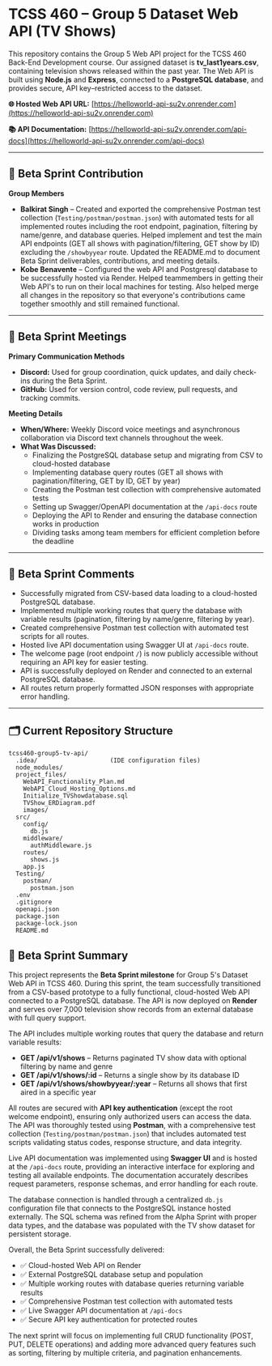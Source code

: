 # TCSS 460 – Group 5 Dataset Web API (TV Shows)

This repository contains the Group 5 Web API project for the TCSS 460 Back-End Development course.
Our assigned dataset is **tv_last1years.csv**, containing television shows released within the past year.
The Web API is built using **Node.js** and **Express**, connected to a **PostgreSQL database**, and provides secure, API key–restricted access to the dataset.

**🌐 Hosted Web API URL:** [https://helloworld-api-su2v.onrender.com](https://helloworld-api-su2v.onrender.com)

**📚 API Documentation:** [https://helloworld-api-su2v.onrender.com/api-docs](https://helloworld-api-su2v.onrender.com/api-docs)

---

## 🚀 Beta Sprint Contribution

**Group Members**

- **Balkirat Singh** – Created and exported the comprehensive Postman test collection (`Testing/postman/postman.json`) with automated tests for all implemented routes including the root endpoint, pagination, filtering by name/genre, and database queries. Helped implement and test the main API endpoints (GET all shows with pagination/filtering, GET show by ID) excluding the `/showbyyear` route. Updated the README.md to document Beta Sprint deliverables, contributions, and meeting details.
- **Kobe Benavente** – Configured the web API and Postgresql database to be successfully hosted via Render. Helped teammembers in getting their Web API's to run on their local machines for testing. Also helped merge all changes in the repository so that everyone's contributions came together smoothly and still remained functional. 

---

## 💬 Beta Sprint Meetings

**Primary Communication Methods**

- **Discord:** Used for group coordination, quick updates, and daily check-ins during the Beta Sprint.
- **GitHub:** Used for version control, code review, pull requests, and tracking commits.

**Meeting Details**

- **When/Where:** Weekly Discord voice meetings and asynchronous collaboration via Discord text channels throughout the week.
- **What Was Discussed:**
  - Finalizing the PostgreSQL database setup and migrating from CSV to cloud-hosted database
  - Implementing database query routes (GET all shows with pagination/filtering, GET by ID, GET by year)
  - Creating the Postman test collection with comprehensive automated tests
  - Setting up Swagger/OpenAPI documentation at the `/api-docs` route
  - Deploying the API to Render and ensuring the database connection works in production
  - Dividing tasks among team members for efficient completion before the deadline

---

## 🧠 Beta Sprint Comments

- Successfully migrated from CSV-based data loading to a cloud-hosted PostgreSQL database.
- Implemented multiple working routes that query the database with variable results (pagination, filtering by name/genre, filtering by year).
- Created comprehensive Postman test collection with automated test scripts for all routes.
- Hosted live API documentation using Swagger UI at `/api-docs` route.
- The welcome page (root endpoint `/`) is now publicly accessible without requiring an API key for easier testing.
- API is successfully deployed on Render and connected to an external PostgreSQL database.
- All routes return properly formatted JSON responses with appropriate error handling.

---

## 🗂️ Current Repository Structure

```
tcss460-group5-tv-api/
  .idea/                    (IDE configuration files)
  node_modules/
  project_files/
    WebAPI_Functionality_Plan.md
    WebAPI_Cloud_Hosting_Options.md
    Initialize_TVShowdatabase.sql
    TVShow_ERDiagram.pdf
    images/
  src/
    config/
      db.js
    middleware/
      authMiddleware.js
    routes/
      shows.js
    app.js
  Testing/
    postman/
      postman.json
  .env
  .gitignore
  openapi.json
  package.json
  package-lock.json
  README.md
```

## 🧩 Beta Sprint Summary

This project represents the **Beta Sprint milestone** for Group 5's Dataset Web API in TCSS 460.
During this sprint, the team successfully transitioned from a CSV-based prototype to a fully functional, cloud-hosted Web API connected to a PostgreSQL database. The API is now deployed on **Render** and serves over 7,000 television show records from an external database with full query support.

The API includes multiple working routes that query the database and return variable results:
- **GET /api/v1/shows** – Returns paginated TV show data with optional filtering by name and genre
- **GET /api/v1/shows/:id** – Returns a single show by its database ID
- **GET /api/v1/shows/showbyyear/:year** – Returns all shows that first aired in a specific year

All routes are secured with **API key authentication** (except the root welcome endpoint), ensuring only authorized users can access the data. The API was thoroughly tested using **Postman**, with a comprehensive test collection (`Testing/postman/postman.json`) that includes automated test scripts validating status codes, response structure, and data integrity.

Live API documentation was implemented using **Swagger UI** and is hosted at the `/api-docs` route, providing an interactive interface for exploring and testing all available endpoints. The documentation accurately describes request parameters, response schemas, and error handling for each route.

The database connection is handled through a centralized `db.js` configuration file that connects to the PostgreSQL instance hosted externally. The SQL schema was refined from the Alpha Sprint with proper data types, and the database was populated with the TV show dataset for persistent storage.

Overall, the Beta Sprint successfully delivered:
- ✅ Cloud-hosted Web API on Render
- ✅ External PostgreSQL database setup and population
- ✅ Multiple working routes with database queries returning variable results
- ✅ Comprehensive Postman test collection with automated tests
- ✅ Live Swagger API documentation at `/api-docs`
- ✅ Secure API key authentication for protected routes

The next sprint will focus on implementing full CRUD functionality (POST, PUT, DELETE operations) and adding more advanced query features such as sorting, filtering by multiple criteria, and pagination enhancements.
